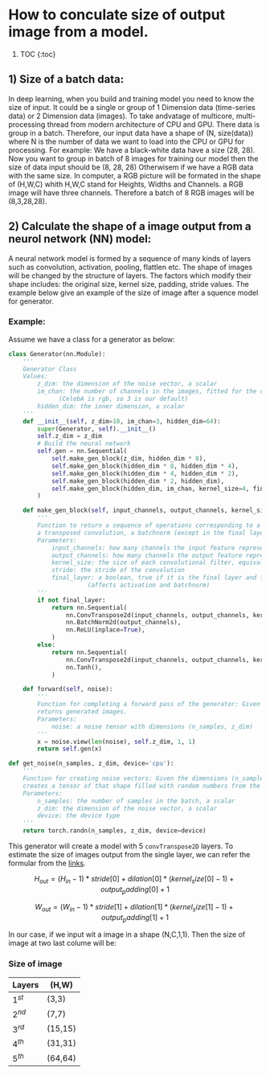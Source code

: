 # How to conculate size of output image from a model.
1. TOC
{:toc}
## 1) Size of a batch data: 
In deep learning, when you build and training model you need to know the size of input. It could be a single or group of 1 Dimension data (time-series data) or 2 Dimension data (images).
To take andvatage of multicore, multi-processing thread from modern architecture of CPU and GPU. There data is group in a batch. Therefore, our input data have a shape of 
(N, size(data)) where N is the number of data we want to load into the CPU or GPU for processing. 
For example:
We have a black-white data have a size (28, 28). Now you want to group in batch of 8 images for training our model then the size of data input should be (8, 28, 28)
Otherwisem if we have a RGB data with the same size. In computer, a RGB picture will be formated in the shape of (H,W,C) whith H,W,C stand for Heights, Widths and Channels. a RGB image will have
three channels. Therefore a batch of 8 RGB images will be (8,3,28,28).

## 2) Calculate the shape of a image output from a neurol network (NN) model:

A neural network model is formed by a sequence of many kinds of layers such as convolution, activation, pooling, flattlen etc. The shape of images will be changed by the structure of layers.
The factors which modify their shape includes: the original size, kernel size, padding, stride values. 
The example below give an example of the size of image after a squence model for generator.

### Example: 
Assume we have a class for a generator as below:
```python
class Generator(nn.Module):
    '''
    Generator Class
    Values:
        z_dim: the dimension of the noise vector, a scalar
        im_chan: the number of channels in the images, fitted for the dataset used, a scalar
              (CelebA is rgb, so 3 is our default)
        hidden_dim: the inner dimension, a scalar
    '''
    def __init__(self, z_dim=10, im_chan=3, hidden_dim=64):
        super(Generator, self).__init__()
        self.z_dim = z_dim
        # Build the neural network
        self.gen = nn.Sequential(
            self.make_gen_block(z_dim, hidden_dim * 8),
            self.make_gen_block(hidden_dim * 8, hidden_dim * 4),
            self.make_gen_block(hidden_dim * 4, hidden_dim * 2),
            self.make_gen_block(hidden_dim * 2, hidden_dim),
            self.make_gen_block(hidden_dim, im_chan, kernel_size=4, final_layer=True),
        )

    def make_gen_block(self, input_channels, output_channels, kernel_size=3, stride=2, final_layer=False):
        '''
        Function to return a sequence of operations corresponding to a generator block of DCGAN;
        a transposed convolution, a batchnorm (except in the final layer), and an activation.
        Parameters:
            input_channels: how many channels the input feature representation has
            output_channels: how many channels the output feature representation should have
            kernel_size: the size of each convolutional filter, equivalent to (kernel_size, kernel_size)
            stride: the stride of the convolution
            final_layer: a boolean, true if it is the final layer and false otherwise 
                      (affects activation and batchnorm)
        '''
        if not final_layer:
            return nn.Sequential(
                nn.ConvTranspose2d(input_channels, output_channels, kernel_size, stride),
                nn.BatchNorm2d(output_channels),
                nn.ReLU(inplace=True),
            )
        else:
            return nn.Sequential(
                nn.ConvTranspose2d(input_channels, output_channels, kernel_size, stride),
                nn.Tanh(),
            )

    def forward(self, noise):
        '''
        Function for completing a forward pass of the generator: Given a noise tensor, 
        returns generated images.
        Parameters:
            noise: a noise tensor with dimensions (n_samples, z_dim)
        '''
        x = noise.view(len(noise), self.z_dim, 1, 1)
        return self.gen(x)

def get_noise(n_samples, z_dim, device='cpu'):
    '''
    Function for creating noise vectors: Given the dimensions (n_samples, z_dim)
    creates a tensor of that shape filled with random numbers from the normal distribution.
    Parameters:
        n_samples: the number of samples in the batch, a scalar
        z_dim: the dimension of the noise vector, a scalar
        device: the device type
    '''
    return torch.randn(n_samples, z_dim, device=device)
   ```
   This generator will create a model with 5 `convTranspose2D` layers. 
To estimate the size of images output from the single layer, we can refer the formular from the [links](https://pytorch.org/docs/stable/generated/torch.nn.ConvTranspose2d.html).

```math
H_{out} = (H_{in} - 1)*stride[0] + dilation[0]*(kernel_size[0] - 1) + output_padding[0] + 1
```

```math
W_{out} = (W_{in} - 1)*stride[1] + dilation[1]*(kernel_size[1] - 1) + output_padding[1] + 1
```

In our case, if we input wit a image in a shape (N,C,1,1). Then the size of image at two last colume will be:

### Size of image

| Layers | (H,W) |
|-|-|
| $1^{st}$ | (3,3)|
| $2^{nd}$ | (7,7)|
| $3^{rd}$ | (15,15)|
| $4^{th}$ | (31,31)|
| $5^{th}$ | (64,64)|
